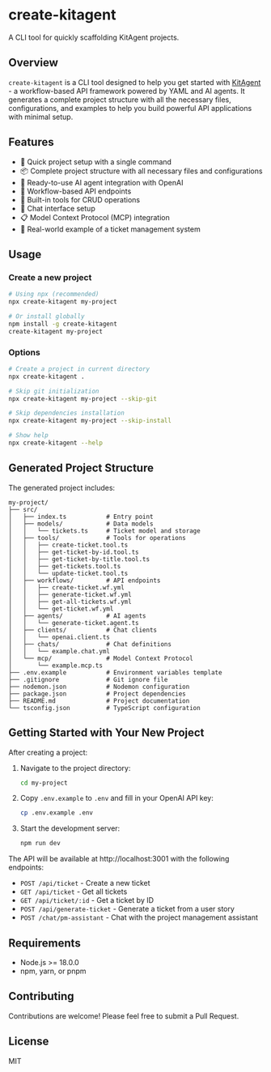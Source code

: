 # create-kitagent

A CLI tool for quickly scaffolding KitAgent projects.

## Overview

`create-kitagent` is a CLI tool designed to help you get started with [KitAgent](https://github.com/Drakezair/kitagent) - a workflow-based API framework powered by YAML and AI agents. It generates a complete project structure with all the necessary files, configurations, and examples to help you build powerful API applications with minimal setup.

## Features

- 🚀 Quick project setup with a single command
- 📦 Complete project structure with all necessary files and configurations
- 🤖 Ready-to-use AI agent integration with OpenAI
- 🔄 Workflow-based API endpoints
- 🧰 Built-in tools for CRUD operations
- 💬 Chat interface setup
- 📋 Model Context Protocol (MCP) integration
- 🎯 Real-world example of a ticket management system

## Usage

### Create a new project

```bash
# Using npx (recommended)
npx create-kitagent my-project

# Or install globally
npm install -g create-kitagent
create-kitagent my-project
```

### Options

```bash
# Create a project in current directory
npx create-kitagent .

# Skip git initialization
npx create-kitagent my-project --skip-git

# Skip dependencies installation
npx create-kitagent my-project --skip-install

# Show help
npx create-kitagent --help
```

## Generated Project Structure

The generated project includes:

```
my-project/
├── src/
│   ├── index.ts           # Entry point
│   ├── models/            # Data models
│   │   └── tickets.ts     # Ticket model and storage
│   ├── tools/             # Tools for operations
│   │   ├── create-ticket.tool.ts
│   │   ├── get-ticket-by-id.tool.ts
│   │   ├── get-ticket-by-title.tool.ts
│   │   ├── get-tickets.tool.ts
│   │   └── update-ticket.tool.ts
│   ├── workflows/         # API endpoints
│   │   ├── create-ticket.wf.yml
│   │   ├── generate-ticket.wf.yml
│   │   ├── get-all-tickets.wf.yml
│   │   └── get-ticket.wf.yml
│   ├── agents/            # AI agents
│   │   └── generate-ticket.agent.ts
│   ├── clients/           # Chat clients
│   │   └── openai.client.ts
│   ├── chats/             # Chat definitions
│   │   └── example.chat.yml
│   └── mcp/               # Model Context Protocol
│       └── example.mcp.ts
├── .env.example           # Environment variables template
├── .gitignore             # Git ignore file
├── nodemon.json           # Nodemon configuration
├── package.json           # Project dependencies
├── README.md              # Project documentation
└── tsconfig.json          # TypeScript configuration
```

## Getting Started with Your New Project

After creating a project:

1. Navigate to the project directory:
   ```bash
   cd my-project
   ```

2. Copy `.env.example` to `.env` and fill in your OpenAI API key:
   ```bash
   cp .env.example .env
   ```

3. Start the development server:
   ```bash
   npm run dev
   ```

The API will be available at http://localhost:3001 with the following endpoints:

- `POST /api/ticket` - Create a new ticket
- `GET /api/ticket` - Get all tickets
- `GET /api/ticket/:id` - Get a ticket by ID
- `POST /api/generate-ticket` - Generate a ticket from a user story
- `POST /chat/pm-assistant` - Chat with the project management assistant

## Requirements

- Node.js >= 18.0.0
- npm, yarn, or pnpm

## Contributing

Contributions are welcome! Please feel free to submit a Pull Request.

## License

MIT
